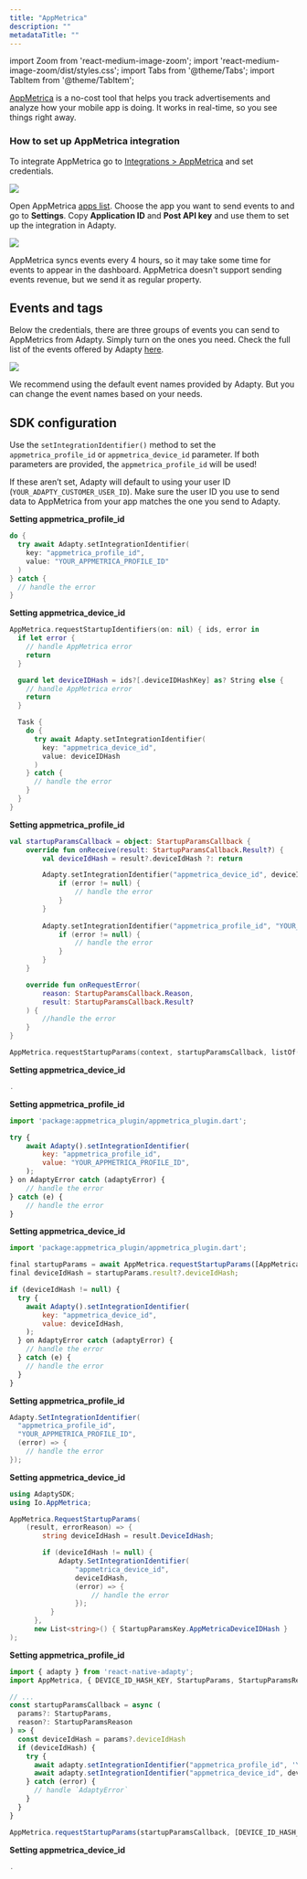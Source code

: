 ```yaml
---
title: "AppMetrica"
description: ""
metadataTitle: ""
---
```


import Zoom from 'react-medium-image-zoom';
import 'react-medium-image-zoom/dist/styles.css';
import Tabs from '@theme/Tabs';
import TabItem from '@theme/TabItem'; 

[AppMetrica](https://appmetrica.yandex.ru/en/about) is a no-cost tool that helps you track advertisements and analyze how your mobile app is doing. It works in real-time, so you see things right away.

### How to set up AppMetrica integration

To integrate AppMetrica go to [Integrations > AppMetrica](https://app.adapty.io/integrations/appmetrica) and set credentials.

<Zoom>
  <img src={require('./img/2500769-CleanShot_2023-08-18_at_14.57.352x.webp').default}
  style={{
    border: '1px solid #727272', /* border width and color */
    width: '700px', /* image width */
    display: 'block', /* for alignment */
    margin: '0 auto' /* center alignment */
  }}
/>
</Zoom>





Open AppMetrica [apps list](https://appmetrica.yandex.ru/application/list). Choose the app you want to send events to and go to **Settings**. Copy **Application ID** and **Post API key** and use them to set up the integration in Adapty.

<Zoom>
  <img src={require('./img/0f09ff5-CleanShot_2023-08-18_at_19.56.422x.webp').default}
  style={{
    border: '1px solid #727272', /* border width and color */
    width: '700px', /* image width */
    display: 'block', /* for alignment */
    margin: '0 auto' /* center alignment */
  }}
/>
</Zoom>





AppMetrica syncs events every 4 hours, so it may take some time for events to appear in the dashboard. AppMetrica doesn't support sending events revenue, but we send it as regular property.

## Events and tags

Below the credentials, there are three groups of events you can send to AppMetrics from Adapty. Simply turn on the ones you need. Check the full list of the events offered by Adapty [here](events).

<Zoom>
  <img src={require('./img/6ed2d88-CleanShot_2023-08-18_at_14.59.042x.webp').default}
  style={{
    border: '1px solid #727272', /* border width and color */
    width: '700px', /* image width */
    display: 'block', /* for alignment */
    margin: '0 auto' /* center alignment */
  }}
/>
</Zoom>

We recommend using the default event names provided by Adapty. But you can change the event names based on your needs.

## SDK configuration

Use the `setIntegrationIdentifier()` method to set the `appmetrica_profile_id` or `appmetrica_device_id` parameter. If both parameters are provided, the `appmetrica_profile_id` will be used!

If these aren’t set, Adapty will default to using your user ID (`YOUR_ADAPTY_CUSTOMER_USER_ID`). Make sure the user ID you use to send data to AppMetrica from your app matches the one you send to Adapty. 

<Tabs groupId="current-os" queryString>
<TabItem value="Swift" label="iOS (Swift)" default>

**Setting appmetrica_profile_id**

```swift showLineNumbers
do {
  try await Adapty.setIntegrationIdentifier(
    key: "appmetrica_profile_id",
    value: "YOUR_APPMETRICA_PROFILE_ID"
  )
} catch {
  // handle the error
}
```
**Setting appmetrica_device_id**

```swift showLineNumbers
AppMetrica.requestStartupIdentifiers(on: nil) { ids, error in
  if let error {
    // handle AppMetrica error    
    return
  }

  guard let deviceIDHash = ids?[.deviceIDHashKey] as? String else {
    // handle AppMetrica error
    return
  }

  Task {
    do {
      try await Adapty.setIntegrationIdentifier(
        key: "appmetrica_device_id",
        value: deviceIDHash
      )
    } catch {
      // handle the error
    }
  }
}
```

</TabItem>
<TabItem value="kotlin" label="Android (Kotlin)" default>

**Setting appmetrica_profile_id**

```kotlin showLineNumbers
val startupParamsCallback = object: StartupParamsCallback {
    override fun onReceive(result: StartupParamsCallback.Result?) {
        val deviceIdHash = result?.deviceIdHash ?: return

        Adapty.setIntegrationIdentifier("appmetrica_device_id", deviceIdHash) { error ->
            if (error != null) {
                // handle the error
            }
        }
        
        Adapty.setIntegrationIdentifier("appmetrica_profile_id", "YOUR_ADAPTY_CUSTOMER_USER_ID") { error ->
            if (error != null) {
                // handle the error
            }
        }
    }

    override fun onRequestError(
        reason: StartupParamsCallback.Reason,
        result: StartupParamsCallback.Result?
    ) {
        //handle the error
    }
}

AppMetrica.requestStartupParams(context, startupParamsCallback, listOf(StartupParamsCallback.APPMETRICA_DEVICE_ID_HASH))
```
**Setting appmetrica_device_id**

```kotlin showLineNumbers 
.
```

</TabItem>
<TabItem value="Flutter" label="Flutter (Dart)" default>

**Setting appmetrica_profile_id**

```javascript showLineNumbers
import 'package:appmetrica_plugin/appmetrica_plugin.dart';

try {
    await Adapty().setIntegrationIdentifier(
        key: "appmetrica_profile_id", 
        value: "YOUR_APPMETRICA_PROFILE_ID",
    );
} on AdaptyError catch (adaptyError) {
    // handle the error
} catch (e) {
    // handle the error
}
```
**Setting appmetrica_device_id**

```javascript showLineNumbers
import 'package:appmetrica_plugin/appmetrica_plugin.dart';

final startupParams = await AppMetrica.requestStartupParams([AppMetricaStartupParams.deviceIdHashKey]);
final deviceIdHash = startupParams.result?.deviceIdHash;

if (deviceIdHash != null) {
  try {
    await Adapty().setIntegrationIdentifier(
        key: "appmetrica_device_id", 
        value: deviceIdHash,
    );
  } on AdaptyError catch (adaptyError) {
    // handle the error
  } catch (e) {
    // handle the error
  }
}
```

</TabItem>
<TabItem value="Unity" label="Unity (C#)" default>

**Setting appmetrica_profile_id**

```csharp showLineNumbers
Adapty.SetIntegrationIdentifier(
  "appmetrica_profile_id",
  "YOUR_APPMETRICA_PROFILE_ID",
  (error) => {
    // handle the error
});
```
**Setting appmetrica_device_id**

```csharp showLineNumbers
using AdaptySDK;
using Io.AppMetrica;

AppMetrica.RequestStartupParams(
    (result, errorReason) => {
        string deviceIdHash = result.DeviceIdHash;

        if (deviceIdHash != null) {
            Adapty.SetIntegrationIdentifier(
                "appmetrica_device_id",
                deviceIdHash,
                (error) => {
                    // handle the error
                });
          }
      },
      new List<string>() { StartupParamsKey.AppMetricaDeviceIDHash }
);
```

</TabItem>
<TabItem value="RN" label="React Native (TS)" default>

**Setting appmetrica_profile_id**

```typescript showLineNumbers
import { adapty } from 'react-native-adapty';
import AppMetrica, { DEVICE_ID_HASH_KEY, StartupParams, StartupParamsReason } from '@appmetrica/react-native-analytics';

// ...
const startupParamsCallback = async (
  params?: StartupParams,
  reason?: StartupParamsReason
) => {
  const deviceIdHash = params?.deviceIdHash
  if (deviceIdHash) {
    try {
      await adapty.setIntegrationIdentifier("appmetrica_profile_id", 'YOUR_ADAPTY_CUSTOMER_USER_ID');
      await adapty.setIntegrationIdentifier("appmetrica_device_id", deviceIdHash);
    } catch (error) {
      // handle `AdaptyError`
    }
  }
}

AppMetrica.requestStartupParams(startupParamsCallback, [DEVICE_ID_HASH_KEY])
```
**Setting appmetrica_device_id**

```typescript showLineNumbers
.
```

</TabItem>
</Tabs>